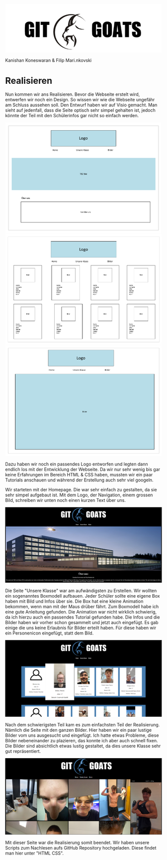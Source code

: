 ![](Bilder/GitGoats.png)

Kanishan Koneswaran & Filip Mari.nkovski

# Realisieren

Nun kommen wir ans Realisieren. Bevor die Webseite erstelt wird, entwerfen wir noch ein Design. So wissen wir wie die Webseite ungefähr am Schluss aussehen soll.
Den Entwurf haben wir auf Visio gemacht. Man sieht auf jedenfall, dass die Seite optisch sehr simpel gehalten ist, jedoch könnte der Teil mit den Schülerinfos gar nicht so einfach werden.

![](Bilder/Home.png)
![](Bilder/UnsereKlasse.png)
![](Bilder/Bilder.png)

Dazu haben wir noch ein passendes Logo entworfen und legten dann endlich los mit der Entwicklung der Webseite. Da wir nur sehr wenig bis gar keine Erfahrungen im Bereich HTML & CSS haben, mussten wir ein paar Tutorials anschauen und während der Erstellung auch sehr viel googeln.

Wir starteten mit der Homepage. Die war sehr einfach zu gestalten, da sie sehr simpel aufgebaut ist. Mit dem Logo, der Navigation, einem grossen Bild, schreiben wir unten noch einen kurzen Text über uns.

![](Bilder/Homepage.png)

Die Seite "Unsere Klasse" war am aufwändigsten zu Erstellen. Wir wollten ein sogenanntes Boxmodell aufbauen. Jeder Schüler sollte eine eigene Box haben mit Bild und Infos über sie. Die Box hat eine kleine Animation bekommen, wenn man mit der Maus drüber fährt. Zum Boxmodell habe ich eine gute Anleitung gefunden. Die Animation war nicht wirklich schwierig, da ich hierzu auch ein passendes Tutorial gefunden habe. Die Infos und die Bilder haben wir vorher schon gesammelt und jetzt auch eingefügt. Es gab einige die uns keine Erlaubnis für Bilder erteilt haben. Für diese haben wir ein Personenicon eingefügt, statt dem Bild.

![](Bilder/UnsereKlassePage.png)

Nach dem schwierigsten Teil kam es zum einfachsten Teil der Realisierung. Nämlich die Seite mit den ganzen Bilder. Hier haben wir ein paar lustige Bilder vom uns ausgesucht und eingefügt. Ich hatte etwas Probleme, diese Bilder nebeneinander zu plazieren, das konnte ich aber auch schnell fixen. Die Bilder sind absichtlich etwas lustig gestaltet, da dies unsere Klasse sehr gut repräsentiert. 

![](Bilder/Bilderpage.png)

Mit dieser Seite war die Realisierung somit beendet. Wir haben unsere Scripts zum Nachlesen aufs GitHub Repository hochgeladen. Diese findet man hier unter "HTML CSS".